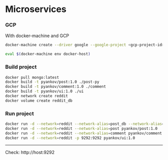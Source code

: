 # Microservices

### GCP
With docker-machine and GCP

```sh
docker-machine create --driver google --google-project <gcp-project-id> --google-zone europe-west1-b --google-machine-type g1-small --google-machine-image $(gcloud compute images list --filter ubuntu-1604-lts --uri) docker-host

eval $(docker-machine env docker-host)
```

### Build project

```sh
docker pull mongo:latest
docker build -t pyankov/post:1.0 ./post-py
docker build -t pyankov/comment:1.0 ./comment
docker build -t pyankov/ui:1.0 ./ui
docker network create reddit
docker volume create reddit_db
```

### Run project

```sh
docker run -d --network=reddit --network-alias=post_db --network-alias=comment_db -v reddit_db:/data/db mongo:latest
docker run -d --network=reddit --network-alias=post pyankov/post:1.0
docker run -d --network=reddit --network-alias=comment pyankov/comment:1.0
docker run -d --network=reddit -p 9292:9292 pyankov/ui:1.0
```
---

Check: http://host:9292
